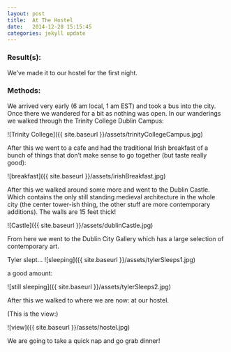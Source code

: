 ```yaml
---
layout: post
title:  At The Hostel
date:   2014-12-28 15:15:45
categories: jekyll update
---
```


### Result(s):
We’ve made it to our hostel for the first night.

### Methods: 
We arrived very early (6 am local, 1 am EST) and took a bus into the city. Once there we wandered for a bit as nothing was open. In our wanderings we walked through the Trinity College Dublin Campus:

![Trinity College]({{ site.baseurl }}/assets/trinityCollegeCampus.jpg)

After this we went to a cafe and had the traditional Irish breakfast of a bunch of things that don’t make sense to go together (but taste really good): 

![breakfast]({{ site.baseurl }}/assets/irishBreakfast.jpg)

After this we walked around some more and went to the Dublin Castle. Which contains the only still standing medieval architecture in the whole city (the center tower-ish thing, the other stuff are more contemporary additions). The walls are 15 feet thick!

![Castle]({{ site.baseurl }}/assets/dublinCastle.jpg)

From here we went to the Dublin City Gallery which has a large selection of contemporary art. 

Tyler slept… 
![sleeping]({{ site.baseurl }}/assets/tylerSleeps1.jpg)

a good amount: 

![still sleeping]({{ site.baseurl }}/assets/tylerSleeps2.jpg)

After this we walked to where we are now: at our hostel. 

(This is the view:)

![view]({{ site.baseurl }}/assets/hostel.jpg)

We are going to take a quick nap and go grab dinner! 






[jekyll]:      http://jekyllrb.com
[jekyll-gh]:   https://github.com/jekyll/jekyll
[jekyll-help]: https://github.com/jekyll/jekyll-help
